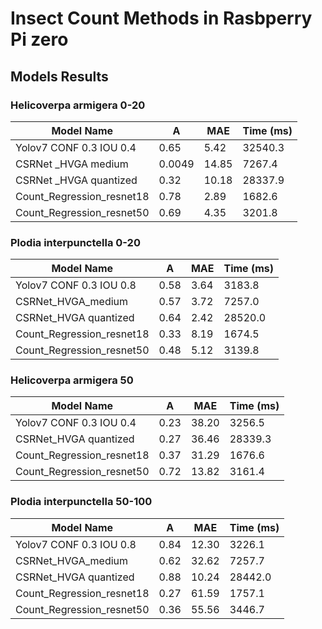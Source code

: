 
# Insect Count Methods in Rasbperry Pi zero
##  Models Results

### Helicoverpa armigera 0-20
| Model Name | A | MAE | Time (ms) |
| --- | ---- | --- | --- |
| Yolov7 CONF 0.3 IOU 0.4 | 0.65 | 5.42 | 32540.3 |
| CSRNet _HVGA medium |0.0049 | 14.85 | 7267.4 |
| CSRNet _HVGA quantized | 0.32 | 10.18 | 28337.9 |
| Count_Regression_resnet18 | 0.78 | 2.89 | 1682.6 |
| Count_Regression_resnet50 | 0.69 | 4.35 | 3201.8 |


### Plodia interpunctella 0-20
| Model Name | A | MAE | Time (ms) |
| --- | ---- | --- | --- |
| Yolov7 CONF 0.3 IOU 0.8 | 0.58 | 3.64 | 3183.8 |
| CSRNet_HVGA_medium | 0.57 | 3.72 | 7257.0 |
| CSRNet_HVGA quantized | 0.64 |2.42 |28520.0 |
| Count_Regression_resnet18 | 0.33 | 8.19 | 1674.5 |
| Count_Regression_resnet50 | 0.48 | 5.12 | 3139.8 |

### Helicoverpa armigera 50
| Model Name | A | MAE | Time (ms) |
| --- | ---- | --- | --- |
| Yolov7 CONF 0.3 IOU 0.4 | 0.23 | 38.20 | 3256.5 |
| CSRNet_HVGA quantized | 0.27 | 36.46 | 28339.3 |
| Count_Regression_resnet18 | 0.37 | 31.29 |1676.6 |
| Count_Regression_resnet50 | 0.72 | 13.82 |3161.4 |

### Plodia interpunctella 50-100
 Model Name | A | MAE | Time (ms) |
| --- | ---- | --- | --- |
| Yolov7 CONF 0.3 IOU 0.8 | 0.84 | 12.30 |3226.1|
| CSRNet_HVGA_medium | 0.62 | 32.62 | 7257.7 |
|CSRNet_HVGA quantized|0.88|10.24|28442.0|
|Count_Regression_resnet18|0.27|61.59|1757.1|
|Count_Regression_resnet50|0.36|55.56|3446.7|
